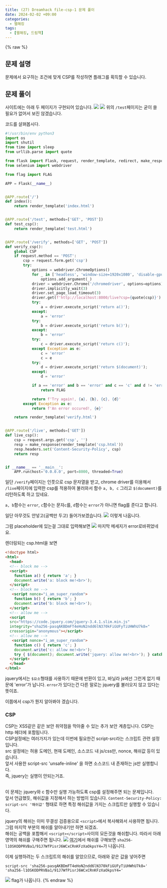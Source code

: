 ```yaml
---
title: (27) Dreamhack file-csp-1 문제 풀이
date: 2024-02-02 +09:00
categories:
  - 웹해킹
tags:
  - [웹해킹, 드림핵]
---
```

{% raw %}
## 문제 설명
문제에서 요구하는 조건에 맞게 CSP를 작성하면 플래그를 획득할 수 있습니다.

## 문제 풀이
사이트에는 아래 두 페이지가 구현되어 있습니다.
![](https://kyuyeop.github.io/assets/img/post/27/1.png)
![](https://kyuyeop.github.io/assets/img/post/27/2.png)
위의 `/test`페이지는 굳이 쓸 필요가 없어서 보진 않겠습니다.  
  
코드를 살펴봅시다.
```python
#!/usr/bin/env python3
import os
import shutil
from time import sleep
from urllib.parse import quote

from flask import Flask, request, render_template, redirect, make_response
from selenium import webdriver

from flag import FLAG

APP = Flask(__name__)


@APP.route('/')
def index():
    return render_template('index.html')


@APP.route('/test', methods=['GET', 'POST'])
def test_csp():
    return render_template('test.html')


@APP.route('/verify', methods=['GET', 'POST'])
def verify_csp():
    global CSP
    if request.method == 'POST':
        csp = request.form.get('csp')
        try:
            options = webdriver.ChromeOptions()
            for _ in ['headless', 'window-size=1920x1080', 'disable-gpu', 'no-sandbox', 'disable-dev-shm-usage']:
                options.add_argument(_)
            driver = webdriver.Chrome('/chromedriver', options=options)
            driver.implicitly_wait(3)
            driver.set_page_load_timeout(3)
            driver.get(f'http://localhost:8000/live?csp={quote(csp)}')
            try:
                a = driver.execute_script('return a()');
            except:
                a = 'error'
            try:
                b = driver.execute_script('return b()');
            except:
                b = 'error'
            try:
                c = driver.execute_script('return c()');
            except Exception as e:
                c = 'error'
                c = e
            try:
                d = driver.execute_script('return $(document)');
            except:
                d = 'error'

            if a == 'error' and b == 'error' and c == 'c' and d != 'error':
                return FLAG

            return f'Try again!, {a}, {b}, {c}, {d}'
        except Exception as e:
            return f'An error occured!, {e}'

    return render_template('verify.html')


@APP.route('/live', methods=['GET'])
def live_csp():
    csp = request.args.get('csp', '')
    resp = make_response(render_template('csp.html'))
    resp.headers.set('Content-Security-Policy', csp)
    return resp


if __name__ == '__main__':
    APP.run(host='0.0.0.0', port=8000, threaded=True)
```
일단 `/verify`페이지는 인풋으로 csp 문자열을 받고, chrome driver를 이용해서 `/live`페이지에 입력한 csp를 적용하여 불러와서 함수 `a, b, c` 그리고 `$(document)`를 리턴하도록 하고 있네요.  
  
`a, b`함수는 `error`, `c`함수는 문자`c`를, `d`함수는 `error`가 아니면 flag를 준다고 합니다.  
  
일단 아무것도 안넣고(공백만 두고) 들어가보겠습니다.
![](https://kyuyeop.github.io/assets/img/post/27/3.png)
이렇게 나옵니다.  
  
그럼 placeholder에 있는걸 그대로 입력해보면
![](https://kyuyeop.github.io/assets/img/post/27/4.png)
마지막 메세지가 error로바뀌었네요.  
  
렌더링되는 csp.html을 보면
```html
<!doctype html>
<html>
  <head>
  <!-- block me -->
  <script>
    function a() { return 'a'; }
    document.write('a: block me!<br>');
  </script>
  <!-- block me -->
   <script nonce="i_am_super_random">
    function b() { return 'b'; }
    document.write('b: block me!<br>');
  </script>
  <!-- allow me -->
  <script
  src="https://code.jquery.com/jquery-3.4.1.slim.min.js"
  integrity="sha256-pasqAKBDmFT4eHoN2ndd6lN370kFiGUFyTiUHWhU7k8="
  crossorigin="anonymous"></script>
  <!-- allow me -->
   <script nonce="i_am_super_random">
    function c() { return 'c'; }
    document.write('c: allow me!<br>');
    try { $(document); document.write('jquery: allow me!<br>'); } catch (e) {  }
  </script>
  </head>
</html>
```
jquery에서는 `$요소`형태를 사용하기 때문에 반환이 있고, 바닐라 js에선 그런게 없기 때문에 'error'가 납니다. `error`가 있다는건 다른 말로는 jquery를 불러오지 않고 있다는 뜻이죠.  
  
이쯤에서 csp가 뭔지 알아봐야 겠습니다.
### CSP
CSP는 XSS같은 같은 보안 취약점을 막아줄 수 있는 추가 보안 계층입니다. CSP는 http 헤더에 포함됩니다.  
CSP설정에는 여러가지가 있는데 이번에 필요한건 script-src라는 스크립트 관련 설정입니다.  
src 설정에는 허용 도메인, 현재 도메인, 소스코드 내 js/css만, nonce, 해쉬값 등이 있습니다.  
앞서 사용한 script-src 'unsafe-inline' 을 하면 소스코드 내 존재하는 js만 실행합니다.  
즉, jquery는 실행이 안되는거죠.  
<br>
  
이 문제는 jquery와 c 함수만 실행 가능하도록 csp를 설정해주면 되는 문제입니다.  
앞서 언급했듯, 해쉬값을 지정해서 하는 방법이 있습니다. `Content-Security-Policy: script-src '해쉬값'` 형태로 하면 특정 해쉬값을 가지는 스크립트만 실행할 수 있습니다.  
  
jquery의 해쉬는 이미 무결성 검증용으로 `<script>`에서 복사해와서 사용하면 됩니다. 그럼 마지막 부분의 해쉬를 알아내기만 하면 되겠죠.  
해쉬는 공백을 포함해서 `<script></script>`사이의 모든것을 해쉬합니다. 따라서 아래 영역의 해쉬를 구해주면 됩니다.
![](https://kyuyeop.github.io/assets/img/post/27/5.png)
[여기](https://report-uri.com/home/hash)에서 해쉬를 구해보면 `sha256-l1OSKODPRVBa1/91J7WfPisrJ6WCxCRnKFzXaOkpsY4=`가 나옵니다.  
  
이제 실행하려는 두 스크립트의 해쉬를 알았으므로, 아래와 같은 값을 넣어주면
```
script-src 'sha256-pasqAKBDmFT4eHoN2ndd6lN370kFiGUFyTiUHWhU7k8=' 'sha256-l1OSKODPRVBa1/91J7WfPisrJ6WCxCRnKFzXaOkpsY4='
```
![](https://kyuyeop.github.io/assets/img/post/27/6.png)
flag가 나옵니다.
{% endraw %}